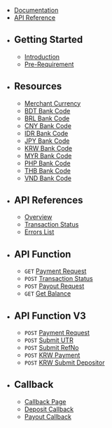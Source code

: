 <div class="mb-6">

-   <x-icons name="reader" class="text-white"/> [Documentation](/docs)
-   <x-icons name="code" class="text-white"/> [API Reference](/api)

</div>

-   ## Getting Started

    -   [Introduction](/docs)
    -   [Pre-Requirement](/docs/pre-requirement)

-   ## Resources

    -   [Merchant Currency](/docs/currency)
    -   [BDT Bank Code](/docs/bank/bdt)
    -   [BRL Bank Code](/docs/bank/brl)
    -   [CNY Bank Code](/docs/bank/cny)
    -   [IDR Bank Code](/docs/bank/idr)
    -   [JPY Bank Code](/docs/bank/jpy)
    -   [KRW Bank Code](/docs/bank/krw)
    -   [MYR Bank Code](/docs/bank/myr)
    -   [PHP Bank Code](/docs/bank/php)
    -   [THB Bank Code](/docs/bank/thb)
    -   [VND Bank Code](/docs/bank/vnd)

-   ## API References

    -   [Overview](/api)
    -   [Transaction Status](/api/status)
    -   [Errors List](/api/errors)

-   ## API Function

    -   `GET` [ Payment Request](/api/payment)
    -   `POST` [ Transaction Status](/api/transaction-status)
    -   `POST` [ Payout Request](/api/payout)
    -   `GET` [ Get Balance](/api/balance)

-   ## API Function V3

    -   `POST` [ Payment Request](/api/v3/payment)
    -   `POST` [ Submit UTR](/api/v3/submit-utr)
    -   `POST` [ Submit RefNo](/api/v3/submit-refno)
    -   `POST` [ KRW Payment](/api/v3/krw-payment)
    -   `POST` [ KRW Submit Depositor](/api/v3/krw-depositor)

-   ## Callback

    -   [Callback Page](/api/callback/page)
    -   [Deposit Callback](/api/callback/deposit)
    -   [Payout Callback](/api/callback/payout)
